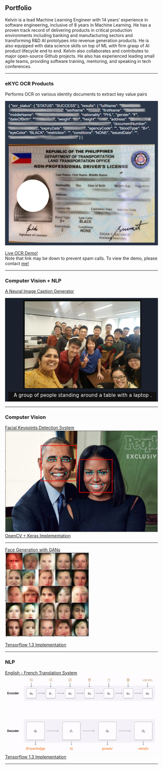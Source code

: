 ## Portfolio
Kelvin is a lead Machine Learning Engineer with 14 years’ experience in software engineering, inclusive of 8 years in Machine Learning. He has a proven track record of delivering products in critical production environments including banking and manufacturing sectors and transforming R&D AI prototypes into revenue generation products. He is also equipped with data science skills on top of ML with firm grasp of AI product lifecycle end to end. Kelvin also collaborates and contributes to major open-source Github projects. He also has experienced leading small agile teams, providing software training, mentoring, and speaking in tech conferences.  


---

### eKYC OCR Products
Performs OCR on various identity documents to extract key value pairs  

<img src="images/sample_phdl.png?raw=true"/>  

[Live OCR Demo!](https://phdl.kelvink.click)  
Note that link may be down to prevent spam calls. To view the demo, please contact [me!](https://linkedin.com/in/kelvinkong)

---

### Computer Vision + NLP 
[A Neural Image Caption Generator](/pdf/image-captioning.pdf)
  
<img src="images/test1.jpg?raw=true"/>
  

---

### Computer Vision
[Facial Keypoints Detection System](https://github.com/kelvinAI/aind-cv-facialkeypoints/blob/master/CV_project.ipynb)
<img src="images/facial-keypoints-1.jpg?raw=true"/>  
[OpenCV + Keras Implementation](https://github.com/kelvinAI/aind-cv-facialkeypoints/blob/master/CV_project.ipynb)

---


[Face Generation with GANs](https://github.com/kelvinAI/deep-learning/blob/master/face_generation/dlnd_face_generation.ipynb)  
<img src="images/face-generation-gans.jpg?raw=true"/>  
  
[Tensorflow 1.3 Implementation](https://github.com/kelvinAI/deep-learning/blob/master/face_generation/dlnd_face_generation.ipynb)


---

### NLP

[English - French Translation System](https://github.com/kelvinAI/deep-learning/blob/master/language-translation/dlnd_language_translation.ipynb)  
<img src="images/nmt-model-fast.gif?raw=true"/>  
[Tensorflow 1.3 Implementation](https://github.com/kelvinAI/deep-learning/blob/master/language-translation/dlnd_language_translation.ipynb)

---





